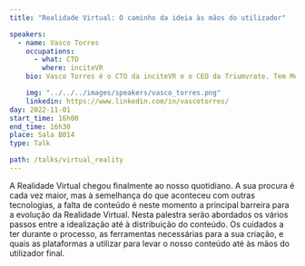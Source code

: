 ```yaml
---
title: "Realidade Virtual: O caminho da ideia às mãos do utilizador"

speakers:
  - name: Vasco Torres
    occupations:
      - what: CTO
        where: inciteVR
    bio: Vasco Torres é o CTO da inciteVR e o CEO da Triumvrate. Tem Mestrado em Engenharia Informática, e ao longo dos anos tem desenvolvido produtos de entretenimento e educação para todos os tipos de plataformas, sendo Realidade Virtual a mais recente.

    img: "../../../images/speakers/vasco_torres.png"
    linkedin: https://www.linkedin.com/in/vascotorres/
day: 2022-11-01
start_time: 16h00
end_time: 16h30
place: Sala B014
type: Talk

path: /talks/virtual_reality
---
```


A Realidade Virtual chegou finalmente ao nosso quotidiano. A sua procura é cada vez maior, mas à semelhança do que aconteceu com outras tecnologias, a falta de conteúdo é neste momento a principal barreira para a evolução da Realidade Virtual.
Nesta palestra serão abordados os vários passos entre a idealização até à distribuição do conteúdo. Os cuidados a ter durante o processo, as ferramentas necessárias para a sua criação, e quais as plataformas a utilizar para levar o nosso conteúdo até às mãos do utilizador final.
